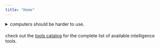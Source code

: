 ```yaml
---
title: "Home"
---
```


<details class="philosophy-accordion" style="margin-bottom: 20px;">
<summary class="philosophy-header">computers should be harder to use.</summary>
<div class="accordion-content">

the moment we decided everything needed to be frictionless and intuitive, we traded away the natural learning process that builds actual security awareness. when you have to manually configure your network settings or compile your own tools, you inevitably learn what's actually happening - which ports are open, what data is being sent where, how authentication really works. but now people install apps without reading permissions, use cloud services without understanding the data flow, and trust gui tools they can't audit.
<br>

the complexity didn't disappear, it just got hidden behind interfaces that make it impossible to see what's really going on, and conveniently, those same interfaces make it trivial for companies to harvest your data without you realizing it. every layer of convenience is another layer where something can go wrong without you knowing it, or where someone else can profit from your digital exhaust.
<br>

the people with the best operational security are usually the ones who learned on systems that forced them to understand the fundamentals, because you can't accidentally expose what you consciously configured. modern computing has optimized for the wrong thing - instead of teaching users to be competent, we've taught them to be dependent on systems they can't inspect or control, systems specifically designed to extract value from their ignorance.

<br>
fortunately, this makes my job much easier :)

</div>
</details>

check out the [tools catalog](/tools/) for the complete list of available intelligence tools.
